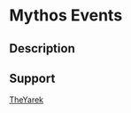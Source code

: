 Mythos Events
=============

Description
-----------

Support
-------

[TheYarek](mailto:jwojtas@yarek.io)
